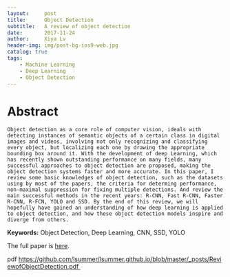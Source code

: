 ```yaml
---
layout:     post
title:      Object Detection
subtitle:   A review of object detection
date:       2017-11-24
author:     Xiya Lv
header-img: img/post-bg-ios9-web.jpg
catalog: true
tags:
    - Machine Learning
    - Deep Learning
    - Object Detection
---
```


# Abstract

 	Object detection as a core role of computer vision, ideals with detecting instances of semantic objects of a certain class in digital images and videos, involving not only recognizing and classifying every object, but localizing each one by drawing the appropriate bounding box around it. With the development of deep Learning, which has recently shown outstanding performance on many fields, many successful approaches to object detection are proposed, making the object detection systems faster and more accurate. In this paper, I review some basic knowledges of object detection, such as the datasets using by most of the papers, the criteria for determing performance, non-maximal suppression for fixing multiple detections. And review the main successful methods in the recent years: R-CNN, Fast R-CNN, Faster R-CNN, R-FCN, YOLO and SSD. By the end of this review, we will hopefully have gained an understanding of how deep learning is applied to object detection, and how these object detection models inspire and diverge from others.

**Keywords:** Object Detection, Deep Learning, CNN, SSD, YOLO

The full paper is [here](https://github.com/lsummer/lsummer.github.io/blob/master/_posts/ReviewofObjectDetection.pdf ).

pdf https://github.com/lsummer/lsummer.github.io/blob/master/_posts/ReviewofObjectDetection.pdf 